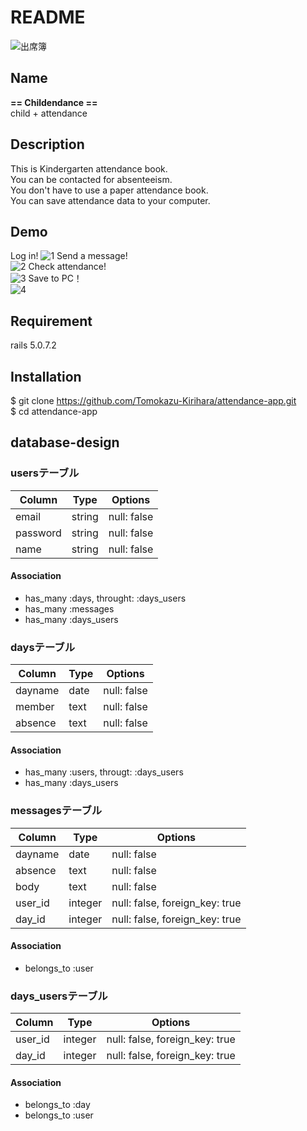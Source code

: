 # README
![出席簿](https://user-images.githubusercontent.com/63994393/82172220-8b0c9d00-9904-11ea-8801-e0414e74a83f.jpeg)

## Name
**== Childendance ==**
<br>child + attendance

## Description
This is Kindergarten attendance book.
<br>You can be contacted for absenteeism.
<br>You don't have to use a paper attendance book.
<br>You can save attendance data to your computer.

## Demo
Log in!
![1](https://user-images.githubusercontent.com/63994393/82180048-ae424700-991a-11ea-8dda-504e383b9279.gif)
Send a message!
<br>![2](https://user-images.githubusercontent.com/63994393/82180083-c2864400-991a-11ea-8482-22f97c5747d3.gif)
Check attendance!
<br>![3](https://user-images.githubusercontent.com/63994393/82180111-d2058d00-991a-11ea-814c-96a73a7f4585.gif)
Save to PC！
<br>![4](https://user-images.githubusercontent.com/63994393/82180137-e5185d00-991a-11ea-81f5-9e94e3fce861.gif)

## Requirement
rails 5.0.7.2

## Installation
$ git clone https://github.com/Tomokazu-Kirihara/attendance-app.git
<br>$ cd attendance-app

## database-design
  ### usersテーブル
  |Column|Type|Options|
  |------|----|-------|
  |email|string|null: false|
  |password|string|null: false|
  |name|string|null: false|
  #### Association
  - has_many :days, throught: :days_users
  - has_many :messages
  - has_many :days_users

  ### daysテーブル
  |Column|Type|Options|
  |------|----|-------|
  |dayname|date|null: false|
  |member|text|null: false|
  |absence|text|null: false|
  #### Association
  - has_many :users, througt: :days_users
  - has_many :days_users

  ### messagesテーブル
  |Column|Type|Options|
  |------|----|-------|
  |dayname|date|null: false|
  |absence|text|null: false|
  |body|text|null: false|
  |user_id|integer|null: false, foreign_key: true|
  |day_id|integer|null: false, foreign_key: true|
  #### Association
  - belongs_to :user

  ### days_usersテーブル
  |Column|Type|Options|
  |------|----|-------|
  |user_id|integer|null: false, foreign_key: true|
  |day_id|integer|null: false, foreign_key: true|
  #### Association
  - belongs_to :day
  - belongs_to :user